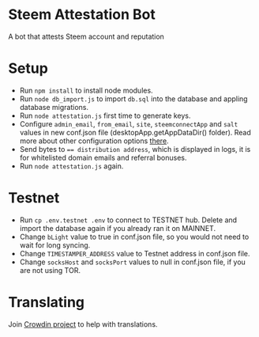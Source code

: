 # Steem Attestation Bot
A bot that attests Steem account and reputation

# Setup
* Run `npm install` to install node modules.
* Run `node db_import.js` to import `db.sql` into the database and appling database migrations.
* Run `node attestation.js` first time to generate keys.
* Configure `admin_email`, `from_email`, `site`, `steemconnectApp` and `salt` values in new conf.json file (desktopApp.getAppDataDir() folder). Read more about other configuration options [there](https://github.com/byteball/headless-byteball#customize).
* Send bytes to `== distribution address`, which is displayed in logs, it is for whitelisted domain emails and referral bonuses.
* Run `node attestation.js` again.

# Testnet
* Run `cp .env.testnet .env` to connect to TESTNET hub. Delete and import the database again if you already ran it on MAINNET.
* Change `bLight` value to true in conf.json file, so you would not need to wait for long syncing.
* Change `TIMESTAMPER_ADDRESS` value to Testnet address in conf.json file.
* Change `socksHost` and `socksPort` values to null in conf.json file, if you are not using TOR.

# Translating
Join [Crowdin project](https://crowdin.com/project/byteball-betting-bot) to help with translations.